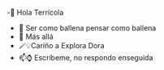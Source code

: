 -👋 Hola Terrícola
- 🐳 Ser como ballena pensar como ballena
- 🔭 Más allá
- 🪄💡Cariño a Explora Dora
- 📫⌚ Escríbeme, no respondo enseguida
<!---
joaquindurazno/joaquindurazno is a ✨ special ✨ repository because its `README.md` (this file) appears on your GitHub profile.
You can click the Preview link to take a look at your changes.
--->
